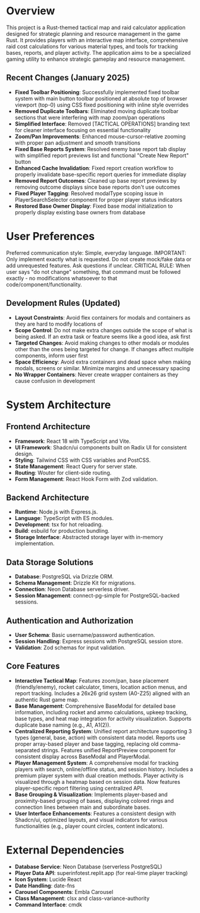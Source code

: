 # Overview

This project is a Rust-themed tactical map and raid calculator application designed for strategic planning and resource management in the game Rust. It provides players with an interactive map interface, comprehensive raid cost calculations for various material types, and tools for tracking bases, reports, and player activity. The application aims to be a specialized gaming utility to enhance strategic gameplay and resource management.

## Recent Changes (January 2025)
- **Fixed Toolbar Positioning**: Successfully implemented fixed toolbar system with main button toolbar positioned at absolute top of browser viewport (top-0) using CSS fixed positioning with inline style overrides
- **Removed Duplicate Toolbars**: Eliminated moving duplicate toolbar sections that were interfering with map zoom/pan operations
- **Simplified Interface**: Removed [TACTICAL OPERATIONS] branding text for cleaner interface focusing on essential functionality
- **Zoom/Pan Improvements**: Enhanced mouse-cursor-relative zooming with proper pan adjustment and smooth transitions
- **Fixed Base Reports System**: Resolved enemy base report tab display with simplified report previews list and functional "Create New Report" button
- **Enhanced Cache Invalidation**: Fixed report creation workflow to properly invalidate base-specific report queries for immediate display
- **Removed Report Outcomes**: Cleaned up base report previews by removing outcome displays since base reports don't use outcomes
- **Fixed Player Tagging**: Resolved modalType scoping issue in PlayerSearchSelector component for proper player status indicators
- **Restored Base Owner Display**: Fixed base modal initialization to properly display existing base owners from database

# User Preferences

Preferred communication style: Simple, everyday language.
IMPORTANT: Only implement exactly what is requested. Do not create mock/fake data or add unrequested features. Ask questions if unclear.
CRITICAL RULE: When user says "do not change" something, that command must be followed exactly - no modifications whatsoever to that code/component/functionality.

## Development Rules (Updated)
- **Layout Constraints**: Avoid flex containers for modals and containers as they are hard to modify locations of
- **Scope Control**: Do not make extra changes outside the scope of what is being asked. If an extra task or feature seems like a good idea, ask first
- **Targeted Changes**: Avoid making changes to other modals or modules other than the ones being targeted for change. If changes affect multiple components, inform user first
- **Space Efficiency**: Avoid extra containers and dead space when making modals, screens or similar. Minimize margins and unnecessary spacing
- **No Wrapper Containers**: Never create wrapper containers as they cause confusion in development

# System Architecture

## Frontend Architecture
- **Framework**: React 18 with TypeScript and Vite.
- **UI Framework**: Shadcn/ui components built on Radix UI for consistent design.
- **Styling**: Tailwind CSS with CSS variables and PostCSS.
- **State Management**: React Query for server state.
- **Routing**: Wouter for client-side routing.
- **Form Management**: React Hook Form with Zod validation.

## Backend Architecture
- **Runtime**: Node.js with Express.js.
- **Language**: TypeScript with ES modules.
- **Development**: tsx for hot reloading.
- **Build**: esbuild for production bundling.
- **Storage Interface**: Abstracted storage layer with in-memory implementation.

## Data Storage Solutions
- **Database**: PostgreSQL via Drizzle ORM.
- **Schema Management**: Drizzle Kit for migrations.
- **Connection**: Neon Database serverless driver.
- **Session Management**: connect-pg-simple for PostgreSQL-backed sessions.

## Authentication and Authorization
- **User Schema**: Basic username/password authentication.
- **Session Handling**: Express sessions with PostgreSQL session store.
- **Validation**: Zod schemas for input validation.

## Core Features
- **Interactive Tactical Map**: Features zoom/pan, base placement (friendly/enemy), rocket calculator, timers, location action menus, and report tracking. Includes a 26x26 grid system (A0-Z25) aligned with an authentic Rust game map.
- **Base Management**: Comprehensive BaseModal for detailed base information, including rocket and ammo calculations, upkeep tracking, base types, and heat map integration for activity visualization. Supports duplicate base naming (e.g., A1, A1(2)).
- **Centralized Reporting System**: Unified report architecture supporting 3 types (general, base, action) with consistent data model. Reports use proper array-based player and base tagging, replacing old comma-separated strings. Features unified ReportPreview component for consistent display across BaseModal and PlayerModal.
- **Player Management System**: A comprehensive modal for tracking players with search, online/offline status, and session history. Includes a premium player system with dual creation methods. Player activity is visualized through a heatmap based on session data. Now features player-specific report filtering using centralized API.
- **Base Grouping & Visualization**: Implements player-based and proximity-based grouping of bases, displaying colored rings and connection lines between main and subordinate bases.
- **User Interface Enhancements**: Features a consistent design with Shadcn/ui, optimized layouts, and visual indicators for various functionalities (e.g., player count circles, content indicators).

# External Dependencies

- **Database Service**: Neon Database (serverless PostgreSQL)
- **Player Data API**: superinfotest.replit.app (for real-time player tracking)
- **Icon System**: Lucide React
- **Date Handling**: date-fns
- **Carousel Components**: Embla Carousel
- **Class Management**: clsx and class-variance-authority
- **Command Interface**: cmdk